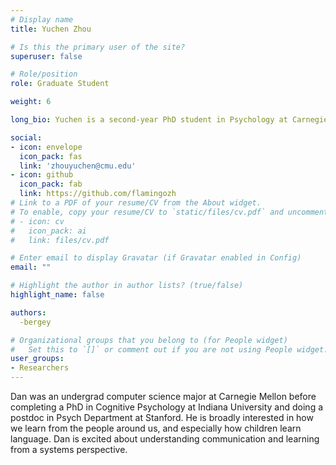 ```yaml
---
# Display name
title: Yuchen Zhou

# Is this the primary user of the site?
superuser: false

# Role/position
role: Graduate Student

weight: 6

long_bio: Yuchen is a second-year PhD student in Psychology at Carnegie Mellon University advised by Dan Yurovsky. He is primarily interested in language acquisition, concept categorization, and distributional semantics.

social:
- icon: envelope
  icon_pack: fas
  link: 'zhouyuchen@cmu.edu'
- icon: github
  icon_pack: fab
  link: https://github.com/flamingozh
# Link to a PDF of your resume/CV from the About widget.
# To enable, copy your resume/CV to `static/files/cv.pdf` and uncomment the lines below.
# - icon: cv
#   icon_pack: ai
#   link: files/cv.pdf

# Enter email to display Gravatar (if Gravatar enabled in Config)
email: ""

# Highlight the author in author lists? (true/false)
highlight_name: false

authors:
  -bergey

# Organizational groups that you belong to (for People widget)
#   Set this to `[]` or comment out if you are not using People widget.
user_groups:
- Researchers
---
```


Dan was an undergrad computer science major at Carnegie Mellon before completing a PhD in Cognitive Psychology at Indiana University and doing a postdoc in Psych Department at Stanford. He is broadly interested in how we learn from the people around us, and especially how children learn language. Dan is excited about understanding communication and learning from a systems perspective.
